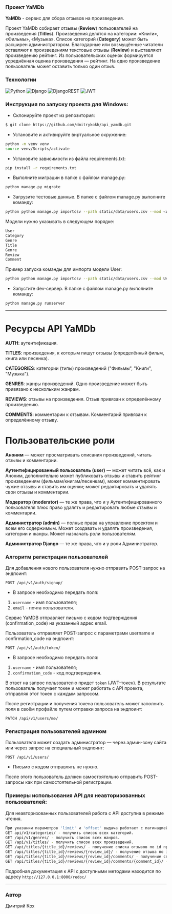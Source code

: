 ### Проект YaMDb

**YaMDb** - сервис для сбора отзывов на произведения.

Проект YaMDb собирает отзывы (**Review**) пользователей на произведения (**Titles**). Произведения делятся на категории: «Книги», «Фильмы», «Музыка». Список категорий (**Category**) может быть расширен администратором.
Благодарные или возмущённые читатели оставляют к произведениям текстовые отзывы (**Review**) и выставляют произведению рейтинг. Из пользовательских оценок формируется усреднённая оценка произведения — рейтинг. На одно произведение пользователь может оставить только один отзыв.

### Технологии

![Python](https://img.shields.io/badge/python-3670A0?style=for-the-badge&logo=python&logoColor=ffdd54)
![Django](https://img.shields.io/badge/django-%23092E20.svg?style=for-the-badge&logo=django&logoColor=white)
![DjangoREST](https://img.shields.io/badge/DJANGO-REST-ff1709?style=for-the-badge&logo=django&logoColor=white&color=ff1709&labelColor=gray)
![JWT](https://img.shields.io/badge/JWT-black?style=for-the-badge&logo=JSON%20web%20tokens)

### Инструкция по запуску проекта для Windows:

- Склонируйте проект из репозитория:

```sh
$ git clone https://github.com/dmitrykokh/api_yamdb.git
```

- Установите и активируйте виртуальное окружение:

```sh
python -m venv venv 
source venv/Scripts/activate
``` 

- Установите зависимости из файла requirements.txt:

```sh
pip install -r requirements.txt
``` 

- Выполните миграции в папке с файлом manage.py:

```sh
python manage.py migrate
```

- Загрузите тестовые данные. В папке с файлом manage.py выполните команду:

```sh
python python manage.py importcsv --path static/data/users.csv --mod <имя модели> --app reviews
```

Модели нужно указывать в следующем порядке:

```sh
User
Category
Genre
Title
Genre
Review
Comment
```

Пример запуска команды для импорта модели User:

```sh
python python manage.py importcsv --path static/data/users.csv --mod User --app reviews
```

- Запустите dev-сервер. В папке с файлом manage.py выполните команду:

```sh
python manage.py runserver
```

***

# Ресурсы API YaMDb

**AUTH**: аутентификация.

**TITLES**: произведения, к которым пишут отзывы (определённый фильм, книга или песенка).

**CATEGORIES**: категории (типы) произведений ("Фильмы", "Книги", "Музыка").

**GENRES**: жанры произведений. Одно произведение может быть привязано к нескольким жанрам.

**REVIEWS**: отзывы на произведения. Отзыв привязан к определённому произведению.

**COMMENTS**: комментарии к отзывам. Комментарий привязан к определённому отзыву.

# Пользовательские роли

**Аноним** — может просматривать описания произведений, читать отзывы и комментарии.

**Аутентифицированный пользователь (user)** — может читать всё, как и Аноним, дополнительно может публиковать отзывы и ставить рейтинг произведениям (фильмам/книгам/песенкам), может комментировать чужие отзывы и ставить им оценки; может редактировать и удалять свои отзывы и комментарии.

**Модератор (moderator)** — те же права, что и у Аутентифицированного пользователя плюс право удалять и редактировать любые отзывы и комментарии.

**Администратор (admin)** — полные права на управление проектом и всем его содержимым. Может создавать и удалять произведения, категории и жанры. Может назначать роли пользователям.

**Администратор Django** — те же права, что и у роли Администратор.

### Алгоритм регистрации пользователей

Для добавления нового пользователя нужно отправить POST-запрос на эндпоинт:

```
POST /api/v1/auth/signup/
```

- В запросе необходимо передать поля:

1. ```username``` - имя пользователя;
2. ```email``` - почта пользователя.

Сервис YaMDB отправляет письмо с кодом подтверждения (confirmation_code) на указанный адрес email.

Пользователь отправляет POST-запрос с параметрами username и confirmation_code на эндпоинт:

```
POST /api/v1/auth/token/
```

- В запросе необходимо передать поля:

1. ```username``` - имя пользователя;
2. ```confirmation_code``` - код подтверждения.
 
В ответ на запрос пользователю придет ```token``` (JWT-токен).
В результате пользователь получает токен и может работать с API проекта, отправляя этот токен с каждым запросом.

После регистрации и получения токена пользователь может заполнить поля в своём профайле путем отправки запроса на эндпоинт:

```
PATCH /api/v1/users/me/
```

### Регистрация пользователей админом

Пользователя может создать администратор — через админ-зону сайта или через запрос на специальный эндпоинт:

```
POST /api/v1/users/
```

- Письмо с кодом отправлять не нужно.

После этого пользователь должен самостоятельно отправить POST-запросы как при самостоятельной регистрации.

### Примеры использования API для неавторизованных пользователей:

Для неавторизованных пользователей работа с API доступна в режиме чтения.

```sh
При указании параметров 'limit' и 'offset' выдача работает с пагинацией.
GET api/v1/categories/ - получить список всех категорий.
GET /api/v1/genres/ - получить список всех жанров.
GET /api/v1/titles/ - получить список всех произведений.
GET /api/titles/{title_id}/reviews/ - получение списка отзывов по id произведения.
GET /api/titles/{title_id}/reviews/{review_id}/ - получение отзыва по id для указанного произведения.
GET /api/titles/{title_id}/reviews/{review_id}/comments/ - получение списка всех комментариев к отзыву
GET /api/titles/{title_id}/reviews/{review_id}/comments/{comment_id}/ - получение комментария по id для указанного отзыва.
```

Подробная документация к API с доступными методами находится по адресу ```http://127.0.0.1:8000/redoc/```

***

### Автор

Дмитрий Кох